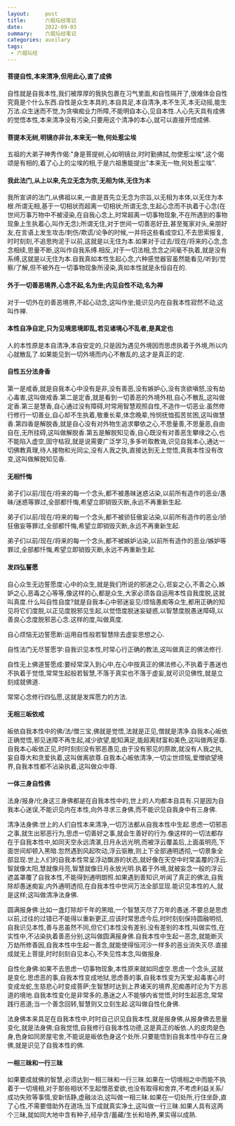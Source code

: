 ```yaml
---
layout:     post
title:      六祖坛经笔记
date:       2022-09-03
summary:    六祖坛经笔记
categories: auxilary
tags:
 - 六祖坛经
---
```


#### 菩提自性,本来清净,但用此心,直了成佛

自性就是自我本性,我们被厚厚的我执包裹在习气里面,和自性隔开了,很难体会自性究竟是个什么东西.自性是众生本具的,本自具足,本自清净,本不生灭,本无动摇,能生万法.众生迷而不觉,为贪嗔痴业力所障,不能明自本心,见自本性.人心先天具有成佛的觉悟本性,本来清净没有污染,只要用这个清净的本心,就可以直接开悟成佛.

#### 菩提本无树,明镜亦非台,本来无一物,何处惹尘埃

五祖的大弟子神秀作偈:"身是菩提树,心如明镜台,时时勤拂拭,勿使惹尘埃",这个偈颂是有相的,着了心上的尘埃的相,于是六祖惠能提出"本来无一物,何处惹尘埃".

#### 我此法门,从上以来,先立无念为宗,无相为体,无住为本

我所宣讲的法门,从佛祖以来,一直是首先立无念为宗旨,以无相为本体,以无住为本根.所谓无相,基于一切相状而超离一切相状;所谓无念,生起心念而不执着于心念(在世间万事万物中不被浸染,在自我心念上,时常超离一切事物现象,不在所遇到的事物现象上生执着心,叫作无念);所谓无住,对于世间一切善恶好丑,甚至冤家对头,亲朋好友,在言语上发生攻击/刺伤/欺谎/论争的时候,一并将这些看成空幻,不去思索报复,时时刻刻,不追思拘泥于以前,这就是以无住为本.如果对于过去/现在/将来的心念,念念相续,思量不断,这叫作自我系缚.相反,对于一切法相,念念之间毫不执着,就是没有系缚,这就是以无住为本.自我真如本性生起心念,六种感觉器官虽然能看见/听到/觉察/了解,但不被外在一切事物现象所浸染,真如本性就是永恒自在的.

#### 外于一切善恶境界,心念不起,名为坐;内见自性不动,名为禅

对于一切外在的善恶境界,不起心动念,这叫作坐;能识见内在自我本性寂然不动,这叫作禅.

#### 本性自净自定,只为见境思境即乱,若见诸境心不乱者,是真定也

人的本性原是本自清净,本自安定的,只是因为遇见外境因而思虑执着于外境,所以内心就散乱了.如果能见到一切外境而内心不散乱的,这才是真正的定.

#### 自性五分法身香

第一是戒香,就是自我本心中没有是非,没有善恶,没有嫉妒心,没有贪欲嗔怒,没有劫心毒害,这叫做戒香.第二是定香,就是看到一切善恶的外境外相,自心不散乱,这叫做定香.第三是慧香,自心通过没有障碍,时常用智慧观照自性,不造作一切恶业.虽然修行修行一切善业,自心却不生执着,敬重长辈,体念晚辈,怜悯抚恤孤苦贫困,这叫做慧香.第四香是解脱香,就是自心没有对外物生追求攀依之心,不思量善,不思量恶,自由自在,无所挂碍,这叫做解脱香.第五是解脱知见香,自心既没有对善恶生攀缘之心,也不能陷入虚空,固守枯寂,就是说需要广泛学习,多多听取教诲,识见自我本心,通达一切佛教真理,待人接物和光同尘,没有人我之执,直接达到无上觉悟,真我本性没有改变,这叫做解脱知见香.

#### 无相忏悔

弟子们以前/现在/将来的每一个念头,都不被愚昧迷惑沾染,以前所有造作的恶业/愚昧/迷惑等罪过,全部都忏悔,希望立即销毁灭断,永远不再重新生起.

弟子们以前/现在/将来的每一个念头,都不被骄狂傲妄沾染,以前所有造作的恶业/骄狂傲妄等罪过,全部都忏悔,希望立即销毁灭断,永远不再重新生起.

弟子们以前/现在/将来的每一个念头,都不被嫉妒沾染,以前所有造作的恶业/嫉妒等罪过,全部都忏悔,希望立即销毁灭断,永远不再重新生起.

#### 发四弘誓愿

自心众生无边誓愿度:心中的众生,就是我们所说的邪迷之心,诳妄之心,不善之心,嫉妒之心,恶毒之心等等,像这样的心,都是众生,大家必须各自运用本性自我度脱,这就叫真度.什么叫自性自度?就是自我本心中邪迷妄见/烦恼愚痴等众生,都用正确的知见将它们度脱,以正见度脱邪见生起,以觉悟度脱迷妄疑惑,以智慧度脱愚迷障碍,以善良心念度脱邪恶心念.这样的度,叫做真度.

自心烦恼无边誓愿断:运用自性般若智慧除去虚妄思想之心.

自性法门无尽誓愿学:自我识见本性,时常心行正确的教法,这叫做真正的佛法修行.

自性无上佛道誓愿成:要经常深入到心中,在心中按真正的佛法修心,不执着于愚迷也不执着于觉悟,常常生起般若智慧,不落于真实也不落于虚妄,就可识见佛性,就是立刻成就佛道.

常常心念修行四弘愿,这就是发挥愿力的方法.

#### 无相三皈依戒

皈依自我本性中的佛/法/僧三宝,佛就是觉悟,法就是正见,僧就是清净.自我本心皈依正确觉悟,邪见迷障不再生起,减少欲望,能知满足,能超离财富和美色,这叫做两足尊.自我本心皈依正见,时时刻刻没有邪恶愚见,由于没有邪见的原故,就没有人我之执,妄自尊大和贪爱执着,这叫做离欲尊.自我本心皈依清净,一切尘世烦恼,爱憎欲望境界,自我本性都不沾染执着,这叫做众中尊.

#### 一体三身自性佛

法身/报身/化身这三身佛都是在自我本性中的,世上的人均都本自具有.只是因为自我本心迷误,不能识见内在本性,向外寻求三身佛,而不能识见自我身中有三身佛.

清净法身佛:世上的人们自性本来清净,一切万法都从自我本性中生起.思虑一切邪恶之事,就生出邪恶行为,思虑一切善好之事,就会生善好的行为.像这样的一切法都存在于自我本性中,如同天空永远清湛,日月永远光明,而被浮云覆盖后,上面虽明亮,下面世间却顿入黑暗.忽然遇到风起吹动,浮云驱散,则上下全部通明透彻,一切景象全部显现.世上人们的自我本性常呈浮动飘游的状态,就好像在天空中时常盖覆的浮云.智就像太阳,慧就像月亮,智慧就像日月永放光明.执着于外境,就被妄念一般的浮云遮盖罩覆了自我本性,不能得到通明朗照.如果遇到善知识,听闻了真正的佛法,自我除却愚迷痴妄,内外通明透彻,在自我本性中世间万法全部显现.能识见本性的人,就是这样;这叫做清净法身佛.

圆满报身佛:比如一盏灯除却千年的黑暗,一个智慧灭尽了万年的愚迷.不要总是思虑以前,过往的过错已不能得以重新更正,应该时常思虑今后,时时刻刻保持圆融明彻,自我识见本性,善与恶虽然不同,但它们本性没有差别.没有差别的本性,叫做实性,在实性中,不沾染执着善恶分别,这叫做圆满报身佛.自我本性中生起一恶念,就能断灭万劫所修善因,自我本性中生起一善念,就能使得恒河沙一样多的恶业消失灭尽.直接成就无上菩提,时时刻刻自见本心,不失见性本念,叫做报身.

自性化身佛:如果不去思虑一切事物现象,本性原来就如同虚空.思虑一个念头,这就是变化.思虑恶的事,自我本性变成地狱,思虑善的事,自我本性变为天堂;起毒害心时变成龙蛇,生慈悲心时变成菩萨;生智慧时达到上界诸天的境界,犯痴愚时沦为下方恶道的境地.自我本性变化是非常多的,愚迷之人不能够内省觉悟,时时生起恶念,常常践行恶道;当一个善念回转,智慧则又立刻生起.这叫做自性化身佛.

法身佛本来具足在自我本性中,时时自己识见自我本性,就是报身佛,从报身佛去思量变化,就是法身佛;自我觉悟,自我修行自我本性功德,这是真正的皈依.人的皮肉是色身,色身如同房屋宅舍,不能说是皈依色身这个处所.只要能悟到自我本性中存在三身佛,就是识见了自我本性的佛.

#### 一相三昧和一行三昧

如果要成就佛的智慧,必须达到一相三昧和一行三昧.如果在一切境相之中而能不执着于一切境相,对于那些相状不生起憎恶爱欲,也没有取得和舍弃,不考虑利益关系/成功失败等事情,安新恬静,虚融淡泊,这叫做一相三昧.如果在一切处所,行住坐卧,直了心性,不需要借助外在道场,当下成就真实净土,这叫做一行三昧.如果人具有这两个三昧,就如同大地中含有种子,经孕含/蓄藏/生长和培养,果实得以成熟.
